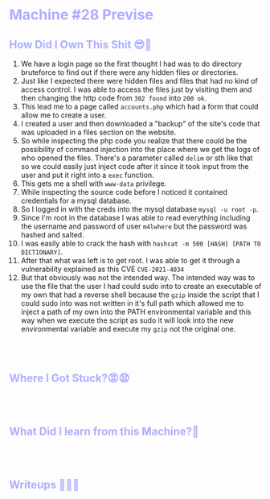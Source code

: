 # <span style="color:#adadff">Machine #28 Previse</span>  


## <span style="color:#adadff">How Did I Own This Shit 😎🥳   
1. We have a login page so the first thought I had was to do directory bruteforce to find out if there were any hidden files or directories.
2. Just like I expected there were hidden files and files that had no kind of access control. I was able to access the files just by visiting them and then changing the http code from `302 found` into `200 ok`.
3. This lead me to a page called `accounts.php` which had a form that could allow me to create a user.
4. I created a user and then downloaded a "backup" of the site's code that was uploaded in a files section on the website.
5. So while inspecting the php code you realize that there could be the possibility of command injection into the place where we get the logs of who opened the files. There's a parameter called `delim` or sth like that so we could easily just inject code after it since it took input from the user and put it right into a `exec` function.
6. This gets me a shell with `www-data` privilege. 
7. While inspecting the source code before I noticed it contained credentials for a mysql database.
8. So I logged in with the creds into the mysql database `mysql -u root -p`.
9. Since I'm root in the database I was able to read everything including the username and password of user `m4lwhere` but the password was hashed and salted.
10. I was easily able to crack the hash with `hashcat -m 500 [HASH] [PATH TO DICTIONARY]`.
11. After that what was left is to get root. I was able to get it through a vulnerability explained as this CVE `CVE-2021-4034`
12. But that obviously was not the intended way. The intended way was to use the file that the user I had could sudo into to create an executable of my own that had a reverse shell because the `gzip` inside the script that I could sudo into was not written in it's full path which allowed me to inject a path of my own into the PATH environmental variable and this way when we execute the script as sudo it will look into the new environmental variable and execute my `gzip` not the original one.

<br/><br/>



## <span style="color:#adadff">Where I Got Stuck?😡😧  


<br/><br/>



## <span style="color:#adadff">What Did I learn from this Machine?👀  


<br/><br/>



## <span style="color:#adadff">Writeups ✍🏽📓   



<br/><br/>

<!-- @nested-tags:EXAMPLE/OF/NESTED/TAGS-->
